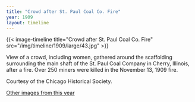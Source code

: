 ```yaml
---
title: "Crowd after St. Paul Coal Co. Fire"
year: 1909
layout: timeline
---
```


{{< image-timeline title="Crowd after St. Paul Coal Co. Fire" src="/img/timeline/1909/large/43.jpg" >}}


View of a crowd, including women, gathered around the scaffolding surrounding the main shaft of the St. Paul Coal Company in Cherry, Illinois, after a fire. Over 250 miners were killed in the November 13, 1909 fire. 

Courtesy of the Chicago Historical Society.  

[Other images from this year](/historical/timeline/1909)